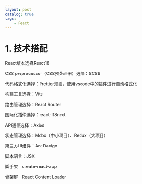 ```yaml
---
layout: post   	
catalog: true 	
tags:
    - React
---
```


# 1. 技术搭配

React版本选择React18

CSS preprocessor（CSS预处理器）选择：SCSS

代码格式化选择：Prettier规则，使用vscode中的插件进行自动格式化

构建工具选择：Vite

路由管理选择：React Router

国际化插件选择：react-i18next

API通信选择：Axios

状态管理选择：Mobx（中小项目）、Redux（大项目）

第三方UI组件：Ant Design

脚本语言：JSX

脚手架：create-react-app

骨架屏：React Content Loader